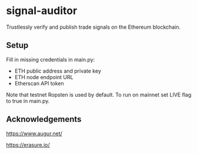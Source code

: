 # signal-auditor
Trustlessly verify and publish trade signals on the Ethereum blockchain.

## Setup
Fill in missing credentials in main.py:
* ETH public address and private key
* ETH node endpoint URL
* Etherscan API token

Note that testnet Ropsten is used by default. To run on mainnet set LIVE flag to true in main.py.

## Acknowledgements
https://www.augur.net/

https://erasure.io/
